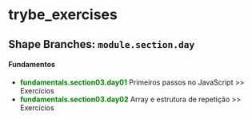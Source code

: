 # trybe_exercises

## Shape Branches: `module.section.day`

#### Fundamentos

- <span style="color:green; font-weight:bold;">fundamentals.section03.day01</span> Primeiros passos no JavaScript >> Exercícios
- <span style="color:green; font-weight:bold;">fundamentals.section03.day02</span> Array e estrutura de repetição >> Exercícios



